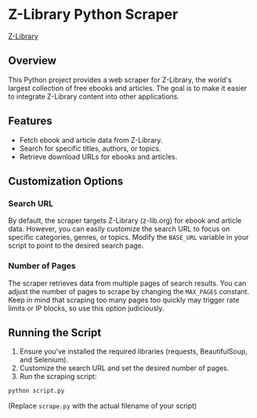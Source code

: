 # Z-Library Python Scraper

[Z-Library](https://zlib-official.com/)

## Overview

This Python project provides a web scraper for Z-Library, the world's largest collection of free ebooks and articles. The goal is to make it easier to integrate Z-Library content into other applications.

## Features

- Fetch ebook and article data from Z-Library.
- Search for specific titles, authors, or topics.
- Retrieve download URLs for ebooks and articles.

## Customization Options

### Search URL

By default, the scraper targets Z-Library (z-lib.org) for ebook and article data. However, you can easily customize the search URL to focus on specific categories, genres, or topics. Modify the `BASE_URL` variable in your script to point to the desired search page.

### Number of Pages

The scraper retrieves data from multiple pages of search results. You can adjust the number of pages to scrape by changing the `MAX_PAGES` constant. Keep in mind that scraping too many pages too quickly may trigger rate limits or IP blocks, so use this option judiciously.

## Running the Script

1. Ensure you've installed the required libraries (requests, BeautifulSoup, and Selenium).
2. Customize the search URL and set the desired number of pages.
3. Run the scraping script:
```bash
python script.py
```
(Replace `scrape.py` with the actual filename of your script)
